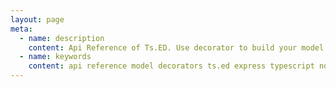 ```yaml
---
layout: page
meta:
  - name: description
    content: Api Reference of Ts.ED. Use decorator to build your model and map data.
  - name: keywords
    content: api reference model decorators ts.ed express typescript node.js javascript jsonschema json mapper serialization deserialization
---
```


<script setup>
import {data} from './api.data';
</script>


<Api :modules="data.modules" :symbol-types="data.symbolTypes"  />
